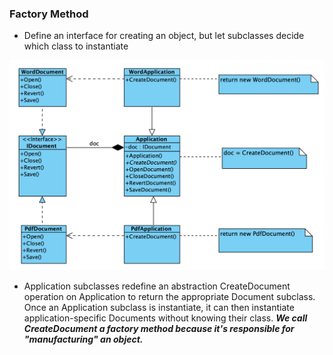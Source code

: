 ### Factory Method

- Define an interface for creating an object, but let subclasses decide which class to instantiate

![Class Diagram](./Factory%20Method%20-%20Class%20Diagram.png)

- Application subclasses redefine an abstraction CreateDocument operation on Application to return the appropriate Document subclass. Once an Application subclass is instantiate, it can then instantiate application-specific Documents without knowing their class. ***We call CreateDocument a factory method because it's responsible for "manufacturing" an object.***